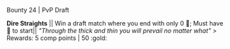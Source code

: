 Bounty 24 | PvP Draft

**Dire Straights** || Win a draft match where you end with only 0
:large_blue_diamond:; Must have :large_blue_diamond: to start||
*"Through the thick and thin you will prevail no matter what"* >
Rewards: 5 comp points | 50 :gold:
